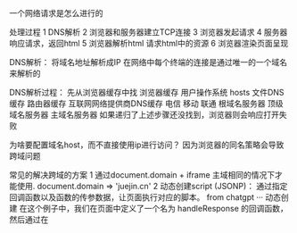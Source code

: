 一个网络请求是怎么进行的

处理过程
1 DNS解析
2 浏览器和服务器建立TCP连接
3 浏览器发起请求
4 服务器响应请求，返回html
5 浏览器解析html 请求html中的资源
6 浏览器渲染页面呈现

DNS解析：
将域名地址解析成IP
在网络中每个终端的连接是通过唯一的一个域名来解析的

DNS解析过程：
先从浏览器缓存中找 
浏览器缓存 用户操作系统 hosts 文件DNS缓存
路由器缓存
互联网网络提供商DNS缓存 电信 移动 联通
根域名服务器
顶级域名服务器
主域名服务器
如果递归了上述步骤还没找到，浏览器则会响应打开失败

为啥要配置域名host，而不直接使用ip进行访问？
因为浏览器的同名策略会导致跨域问题

常见的解决跨域的方案
1 通过document.domain + iframe 主域相同的情况下才能使用.  document.domain => 'juejin.cn'
2 动态创建script (JSONP)： 通过指定回调函数以及函数的传参数据，让页面执行对应的脚本。
from chatgpt
···
动态创建 <script> 标签（也称为 JSONP）是一种用于解决跨域问题的技术。JSONP 全称是 "JSON with Padding"，它利用了浏览器对 <script> 标签加载外部资源不受同源策略限制的特性，从而实现跨域数据获取。

JSONP 的基本原理是，通过在页面中动态创建一个带有回调函数的 <script> 标签，将请求发送到另一个域的服务器。服务器在返回时，会将数据作为回调函数的参数传递回来，从而使页面可以访问这些数据。这个回调函数通常是在页面上预先定义的。

以下是一个简单的 JSONP 示例：

假设我们有一个页面 index.html：

html
Copy code
<!DOCTYPE html>
<html>
<head>
  <title>JSONP Example</title>
</head>
<body>
  <script>
    function handleResponse(data) {
      // 处理从服务器获取的数据
      console.log(data);
    }
  </script>
  <script src="https://api.example.com/data?callback=handleResponse"></script>
</body>
</html>
在这个例子中，我们在页面中定义了一个名为 handleResponse 的回调函数，然后通过在 <script> 标签的 src 属性中添加 callback=handleResponse，将这个回调函数名传递给服务器。服务器在返回数据时，会将数据包裹在这个回调函数中，例如：

javascript
Copy code
handleResponse({ "message": "Hello from server!" });
浏览器会将这个响应作为脚本执行，从而触发 handleResponse 函数，使得我们可以在页面上处理从服务器获取的数据。

需要注意的是，JSONP 有一些限制和安全风险，例如可能被恶意网站滥用来执行恶意代码。因此，使用 JSONP 时需要确保你信任服务器端，并且采取适当的安全措施，如验证和防范注入攻击。另外，由于 JSONP 使用脚本标签来加载数据，它只支持 GET 请求，而不支持其他类型的 HTTP 请求。
···
3 使用location.hash + iframe:利用location.hash来进行传值。
4 使用window.name + iframe：原理是window.name值在不同的页面（甚至不同域名）加载后依旧存在。
window.name在页面刷新的时候值不会变
在iframe 加载前把需要传的值赋给window.name

4 使用window.postMessage()实现跨域通信。
5 使用跨域资源共享 CORS（Cross-origin resource sharing）。
6 使用 Websockets。

TCP 连接的建立

TCP 协议提供可靠传输服务，UDP 协议则可以更快地进行通信；

三次挥手：服务器和客户端总共需要接受3次包来确认连接的存在
四次挥手：服务器和客户端总共需要接受4次包来确认连接的关闭

tcp协议的目的是提供可靠的数据传输，如何确保数据可靠传输呢：
1 乱序重建：对数据包进行编号，在另一端接收数据时，根据编号还原顺序。
2 丢包重试：通过发送方是否得到接收方的响应，来检测出丢失的数据并重传这些数据
